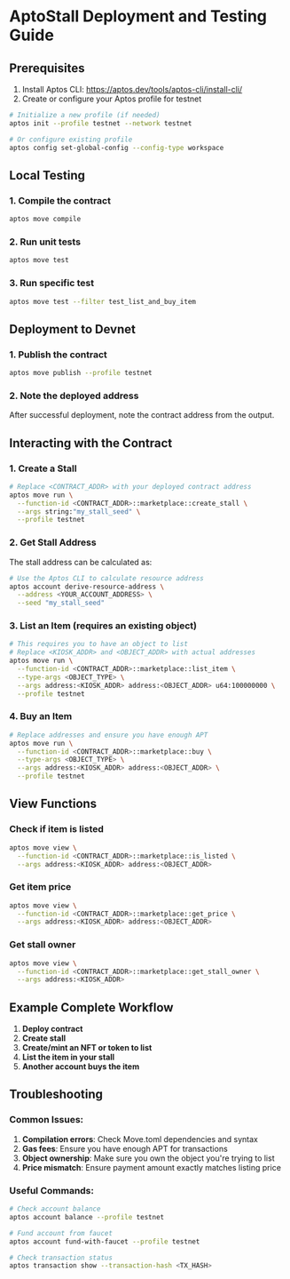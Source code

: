 # AptoStall Deployment and Testing Guide

## Prerequisites

1. Install Aptos CLI: https://aptos.dev/tools/aptos-cli/install-cli/
2. Create or configure your Aptos profile for testnet

```bash
# Initialize a new profile (if needed)
aptos init --profile testnet --network testnet

# Or configure existing profile
aptos config set-global-config --config-type workspace
```

## Local Testing

### 1. Compile the contract
```bash
aptos move compile
```

### 2. Run unit tests
```bash
aptos move test
```

### 3. Run specific test
```bash
aptos move test --filter test_list_and_buy_item
```

## Deployment to Devnet

### 1. Publish the contract
```bash
aptos move publish --profile testnet
```

### 2. Note the deployed address
After successful deployment, note the contract address from the output.

## Interacting with the Contract

### 1. Create a Stall
```bash
# Replace <CONTRACT_ADDR> with your deployed contract address
aptos move run \
  --function-id <CONTRACT_ADDR>::marketplace::create_stall \
  --args string:"my_stall_seed" \
  --profile testnet
```

### 2. Get Stall Address
The stall address can be calculated as:
```bash
# Use the Aptos CLI to calculate resource address
aptos account derive-resource-address \
  --address <YOUR_ACCOUNT_ADDRESS> \
  --seed "my_stall_seed"
```

### 3. List an Item (requires an existing object)
```bash
# This requires you to have an object to list
# Replace <KIOSK_ADDR> and <OBJECT_ADDR> with actual addresses
aptos move run \
  --function-id <CONTRACT_ADDR>::marketplace::list_item \
  --type-args <OBJECT_TYPE> \
  --args address:<KIOSK_ADDR> address:<OBJECT_ADDR> u64:100000000 \
  --profile testnet
```

### 4. Buy an Item
```bash
# Replace addresses and ensure you have enough APT
aptos move run \
  --function-id <CONTRACT_ADDR>::marketplace::buy \
  --type-args <OBJECT_TYPE> \
  --args address:<KIOSK_ADDR> address:<OBJECT_ADDR> \
  --profile testnet
```

## View Functions

### Check if item is listed
```bash
aptos move view \
  --function-id <CONTRACT_ADDR>::marketplace::is_listed \
  --args address:<KIOSK_ADDR> address:<OBJECT_ADDR>
```

### Get item price
```bash
aptos move view \
  --function-id <CONTRACT_ADDR>::marketplace::get_price \
  --args address:<KIOSK_ADDR> address:<OBJECT_ADDR>
```

### Get stall owner
```bash
aptos move view \
  --function-id <CONTRACT_ADDR>::marketplace::get_stall_owner \
  --args address:<KIOSK_ADDR>
```

## Example Complete Workflow

1. **Deploy contract**
2. **Create stall**
3. **Create/mint an NFT or token to list**
4. **List the item in your stall**
5. **Another account buys the item**

## Troubleshooting

### Common Issues:

1. **Compilation errors**: Check Move.toml dependencies and syntax
2. **Gas fees**: Ensure you have enough APT for transactions
3. **Object ownership**: Make sure you own the object you're trying to list
4. **Price mismatch**: Ensure payment amount exactly matches listing price

### Useful Commands:

```bash
# Check account balance
aptos account balance --profile testnet

# Fund account from faucet
aptos account fund-with-faucet --profile testnet

# Check transaction status
aptos transaction show --transaction-hash <TX_HASH>
```
